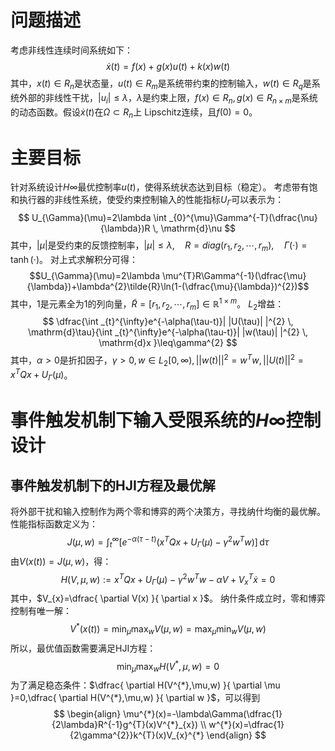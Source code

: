 # 问题描述
考虑非线性连续时间系统如下： $$
\dot{x}(t)=f(x)+g(x)u(t)+k(x)w(t)
$$其中，$x(t)\in R_{n}$是状态量，$u(t)\in R_{m}$是系统带约束的控制输入，$w(t)\in R_{q}$是系统外部的非线性干扰，$|u_{i}|\leq\lambda$，$\lambda$是约束上限，$f(x)\in R_{n},g(x)\in R_{n\times m}$是系统的动态函数。假设$\dot{x}(t)$在$\Omega\subset R_{n}$上 Lipschitz连续，且$f(0)=0$。
# 主要目标
针对系统设计$H\infty$最优控制率$u(t)$，使得系统状态达到目标（稳定）。
考虑带有饱和执行器的非线性系统，使受约束控制输入的性能指标$U_{\Gamma}$可以表示为： $$
U_{\Gamma}(\mu)=2\lambda \int _{0}^{\mu}\Gamma^{-T}(\dfrac{\nu}{\lambda})R \, \mathrm{d}\nu 
$$其中，$|\mu|$是受约束的反馈控制率，$|\mu|\leq\lambda,\quad R=diag(r_{1},r_{2},\cdots,r_{m}),\quad \Gamma(\cdot)=\tanh(\cdot)$。
对上式求解积分可得：$$U_{\Gamma}(\mu)=2\lambda \mu^{T}R\Gamma^{-1}(\dfrac{\mu}{\lambda})+\lambda^{2}\tilde{R}\ln(1-(\dfrac{\mu}{\lambda})^{2})$$其中，$1$是元素全为1的列向量，$\tilde{R}=[r_{1},r_{2},\cdots,r_{m}]\in \mathbb{R}^{1\times m}$。
$L_{2}$增益：$$
\dfrac{\int _{t}^{\infty}e^{-\alpha(\tau-t)}| |U(\tau)| |^{2} \, \mathrm{d}\tau}{\int _{t}^{\infty}e^{-\alpha(\tau-t)}| |w(\tau)| |^{2} \, \mathrm{d}x }\leq\gamma^{2}
$$其中，$\alpha>0$是折扣因子，$\gamma>0,w\in L_{2}[0,\infty),| |w(t)| |^{2}=w^{T}w,| |U(t)| |^{2}=x^{T}Qx+U_{\Gamma}(\mu)$。
# 事件触发机制下输入受限系统的$H\infty$控制设计
## 事件触发机制下的HJI方程及最优解
将外部干扰和输入控制作为两个零和博弈的两个决策方，寻找纳什均衡的最优解。
性能指标函数定义为： $$
J(\mu,w)=\int _{t}^{\infty}[e^{-\alpha(\tau-t)}(x^{T}Qx+U_{\Gamma}(\mu)-\gamma^{2}w^{T}w)] \, \mathrm{d}\tau 
$$
由$V(x(t))=J(\mu,w)$，得： $$
H(V,\mu,w):=x^{T}Qx+U_{\Gamma}(\mu)-\gamma^{2}w^{T}w-\alpha V+V^{T}_{x}\dot{x}=0
$$其中，$V_{x}=\dfrac{ \partial V(x) }{ \partial x }$。
纳什条件成立时，零和博弈控制有唯一解： $$
V^{*}(x(t))=\min_{\mu}\max_{w}V(\mu,w)=\max_{\mu}\min_{w}V(\mu,w)
$$
所以，最优值函数需要满足HJI方程：$$\min_{\mu}\max_{w}H(V^{*},\mu,w)=0$$
为了满足稳态条件：$\dfrac{ \partial H(V^{*},\mu,w) }{ \partial \mu }=0,\dfrac{ \partial H(V^{*},\mu,w) }{ \partial w }$，可以得到 $$
 \begin{align}
\mu^{*}(x)=-\lambda\Gamma(\dfrac{1}{2\lambda}R^{-1}g^{T}(x)V^{*}_{x}) \\
w^{*}(x)=\dfrac{1}{2\gamma^{2}}k^{T}(x)V_{x}^{*}
\end{align}
$$
